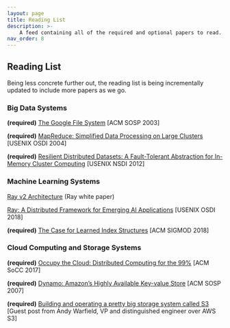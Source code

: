 ```yaml
---
layout: page
title: Reading List
description: >-
    A feed containing all of the required and optional papers to read.
nav_order: 8
---
```


## Reading List

Being less concrete further out, the reading list is being
incrementally updated to include more papers as we go. 

### Big Data Systems

**(required)** [The Google File System](https://static.googleusercontent.com/media/research.google.com/en//archive/gfs-sosp2003.pdf) [ACM SOSP 2003]

**(required)** [MapReduce: Simplified Data Processing on Large Clusters](https://www.usenix.org/conference/osdi-04/mapreduce-simplified-data-processing-large-clusters) [USENIX OSDI 2004]

**(required)** [Resilient Distributed Datasets: A Fault-Tolerant Abstraction for In-Memory Cluster Computing](https://www.usenix.org/conference/nsdi12/technical-sessions/presentation/zaharia) [USENIX NSDI 2012]



### Machine Learning Systems

[Ray v2 Architecture](https://docs.google.com/document/d/1tBw9A4j62ruI5omIJbMxly-la5w4q_TjyJgJL_jN2fI/preview) (Ray white paper)

[Ray: A Distributed Framework for Emerging AI Applications](https://www.usenix.org/conference/osdi18/presentation/moritz) [USENIX OSDI 2018]

**(required)** [The Case for Learned Index Structures](https://dl.acm.org/doi/10.1145/3183713.3196909) [ACM SIGMOD 2018]



### Cloud Computing and Storage Systems

**(required)** [Occupy the Cloud: Distributed Computing for the 99%](https://arxiv.org/pdf/1702.04024.pdf) [ACM SoCC 2017]

**(required)** [Dynamo: Amazon’s Highly Available Key-value Store](https://www.amazon.science/publications/dynamo-amazons-highly-available-key-value-store) [ACM SOSP 2007]

**(required)** [Building and operating a pretty big storage system called S3](https://www.allthingsdistributed.com/2023/07/building-and-operating-a-pretty-big-storage-system.html) [Guest post from Andy Warfield, VP and distinguished engineer over AWS S3]


